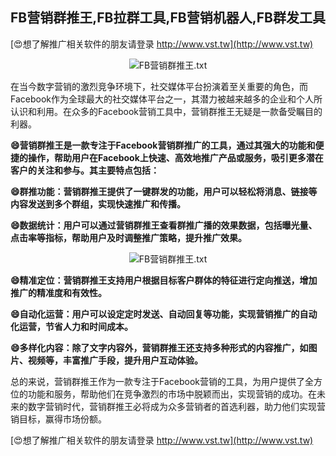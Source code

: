 ## **FB营销群推王,FB拉群工具,FB营销机器人,FB群发工具**

[😍想了解推广相关软件的朋友请登录 http://www.vst.tw](http://www.vst.tw)

 <center><img src="https://vst.tw/MP4/tuiguang/png/0.png" alt="FB营销群推王.txt"></center>

在当今数字营销的激烈竞争环境下，社交媒体平台扮演着至关重要的角色，而Facebook作为全球最大的社交媒体平台之一，其潜力被越来越多的企业和个人所认识和利用。在众多的Facebook营销工具中，营销群推王无疑是一款备受瞩目的利器。

**😄营销群推王是一款专注于Facebook营销群推广的工具，通过其强大的功能和便捷的操作，帮助用户在Facebook上快速、高效地推广产品或服务，吸引更多潜在客户的关注和参与。其主要特点包括：**

**😄群推功能：营销群推王提供了一键群发的功能，用户可以轻松将消息、链接等内容发送到多个群组，实现快速推广和传播。**

**😄数据统计：用户可以通过营销群推王查看群推广播的效果数据，包括曝光量、点击率等指标，帮助用户及时调整推广策略，提升推广效果。**

 <center><img src="https://vst.tw/MP4/tuiguang/png/8.png" alt="FB营销群推王.txt"></center>

**😄精准定位：营销群推王支持用户根据目标客户群体的特征进行定向推送，增加推广的精准度和有效性。**

**😄自动化运营：用户可以设定定时发送、自动回复等功能，实现营销推广的自动化运营，节省人力和时间成本。**

**😄多样化内容：除了文字内容外，营销群推王还支持多种形式的内容推广，如图片、视频等，丰富推广手段，提升用户互动体验。**

总的来说，营销群推王作为一款专注于Facebook营销的工具，为用户提供了全方位的功能和服务，帮助他们在竞争激烈的市场中脱颖而出，实现营销的成功。在未来的数字营销时代，营销群推王必将成为众多营销者的首选利器，助力他们实现营销目标，赢得市场份额。

[😍想了解推广相关软件的朋友请登录 http://www.vst.tw](http://www.vst.tw)



